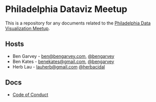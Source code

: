 # Philadelphia Dataviz Meetup 

This is a repository for any documents related to the [Philadelphia Data Visualization Meetup](https://www.meetup.com/Philadelphia-Data-Visualization-Meetup/).

## Hosts
* Ben Garvey - [ben@bengarvey.com](mailto:ben@bengarvey.com), [@bengarvey](https://twitter.com/bengarvey)
* Ben Kates - [benekates@gmail.com](mailto:benekates@gmail.como), [@bengarvey](https://twitter.com/benkates)
* Herb Lau - [lauherb@gmail.com](mailto:lauherb@gmail.com) [@herbacidal](https://twitter.com/herbacidal)


## Docs
* [Code of Conduct](code_of_conduct.md)
